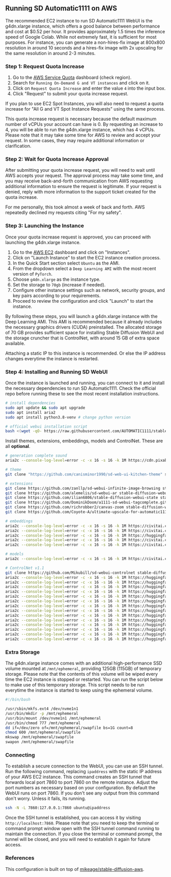 ## Running SD Automatic1111 on AWS

The recommended EC2 instance to run SD Automatic1111 WebUI is the g4dn.xlarge instance, which offers a good balance between performance and cost at $0.52 per hour. It provides approximately 1.5 times the inference speed of Google Colab. While not extremely fast, it is sufficient for most purposes. For instance, you can generate a non-hires-fix image at 800x800 resolution in around 10 seconds and a hires-fix image with 2x upscaling for the same resolution in around 2-3 minutes.

### Step 1: Request Quota Increase

1. Go to the [AWS Service Quota](https://us-east-1.console.aws.amazon.com/servicequotas/home/services/ec2/quotas) dashboard (check region).
3. Search for `Running On-Demand G and VT instances` and click on it.
4. Click on `Request Quota Increase` and enter the value `4` into the input box.
5. Click "Request" to submit your quota increase request.

If you plan to use EC2 Spot Instances, you will also need to request a quota increase for "All G and VT Spot Instance Requests" using the same process.

This quota increase request is necessary because the default maximum number of vCPUs your account can have is 0. By requesting an increase to 4, you will be able to run the g4dn.xlarge instance, which has 4 vCPUs. Please note that it may take some time for AWS to review and accept your request. In some cases, they may require additional information or clarification.

### Step 2: Wait for Quota Increase Approval

After submitting your quota increase request, you will need to wait until AWS accepts your request. The approval process may take some time, and you may receive back-and-forth communication from AWS requesting additional information to ensure the request is legitimate. If your request is denied, reply with more information to the support ticket created for the quota increase.

For me personally, this took almost a week of back and forth. AWS repeatedly declined my requests citing "For my safety".

### Step 3: Launching the Instance

Once your quota increase request is approved, you can proceed with launching the g4dn.xlarge instance.

1. Go to the [AWS EC2](https://ap-southeast-1.console.aws.amazon.com/ec2) dashboard and click on "Instances".
2. Click on "Launch Instance" to start the EC2 instance creation process.
3. In the Quick Start section select `Ubuntu` as the AMI.
4. From the dropdown select a `Deep Learning AMI` with the most recent version of `PyTorch`.
5. Choose `g4dn.xlarge` as the instance type.
6. Set the storage to `70gb` (increase if needed).
7. Configure other instance settings such as network, security groups, and key pairs according to your requirements.
8. Proceed to review the configuration and click "Launch" to start the instance.
   
By following these steps, you will launch a g4dn.xlarge instance with the Deep Learning AMI. This AMI is recommended because it already includes the necessary graphics drivers (CUDA) preinstalled. The allocated storage of 70 GB provides sufficient space for installing Stable Diffusion WebUI and the storage cruncher that is ControlNet, with around 15 GB of extra space available.

Attaching a static IP to this instance is recommended. Or else the IP address changes everytime the instance is restarted.
    
    
### Step 4: Installing and Running SD WebUI

Once the instance is launched and running, you can connect to it and install the necessary dependencies to run SD Automatic1111. Check the official repo before running these to see the most recent installation instructions.

``` sh
# install dependencies
sudo apt update && sudo apt upgrade
sudo apt install aria2
sudo apt install python3.8-venv # change python version
```

``` sh
# official webui installation script
bash <(wget -qO- https://raw.githubusercontent.com/AUTOMATIC1111/stable-diffusion-webui/master/webui.sh)
```

Install themes, extensions, embeddings, models and ControlNet. These are all __optional__.

``` sh
# generation complete sound
aria2c --console-log-level=error -c -x 16 -s 16 -k 1M https://cdn.pixabay.com/download/audio/2022/03/24/audio_2c8cd2cdbd.mp3?filename=wheep-wheep-101146.mp3 -d stable-diffusion-webui -o notification.mp3

# theme
git clone "https://github.com/canisminor1990/sd-web-ui-kitchen-theme" stable-diffusion-webui/extensions/kitchen-theme

# extensions
git clone https://github.com/zanllp/sd-webui-infinite-image-browsing stable-diffusion-webui/extensions/infinite-image-browser
git clone https://github.com/alemelis/sd-webui-ar stable-diffusion-webui/extensions/aspect-ratio
git clone https://github.com/ilian6806/stable-diffusion-webui-state stable-diffusion-webui/extensions/state
git clone https://github.com/DominikDoom/a1111-sd-webui-tagcomplete.git stable-diffusion-webui/extensions/tag-autocomplete
git clone https://github.com/richrobber2/canvas-zoom stable-diffusion-webui/extensions/canvas-zoom
git clone https://github.com/Coyote-A/ultimate-upscale-for-automatic1111 stable-diffusion-webui/extensions/ultimate-upscale

# embeddings
aria2c --console-log-level=error -c -x 16 -s 16 -k 1M https://civitai.com/api/download/models/49129 -d stable-diffusion-webui/embeddings/ -o AID28.pt
aria2c --console-log-level=error -c -x 16 -s 16 -k 1M https://civitai.com/api/download/models/60938 -d stable-diffusion-webui/embeddings/ -o NegativeHand.pt
aria2c --console-log-level=error -c -x 16 -s 16 -k 1M https://huggingface.co/datasets/gsdf/EasyNegative/resolve/main/EasyNegative.pt -d stable-diffusion-webui/embeddings/ -o EasyNegative.pt
aria2c --console-log-level=error -c -x 16 -s 16 -k 1M https://civitai.com/api/download/models/20068 -d stable-diffusion-webui/embeddings/ -o badhandv4.pt
aria2c --console-log-level=error -c -x 16 -s 16 -k 1M https://civitai.com/api/download/models/66043 -d stable-diffusion-webui/embeddings/ -o BadPictures.pt

# models
aria2c --console-log-level=error -c -x 16 -s 16 -k 1M https://civitai.com/api/download/models/46137 -d stable-diffusion-webui/models/Stable-diffusion -o meinamix_meinaV9.safetensors

# ControlNet v1.1
git clone https://github.com/Mikubill/sd-webui-controlnet stable-diffusion-webui/extensions/controlnet
aria2c --console-log-level=error -c -x 16 -s 16 -k 1M https://huggingface.co/lllyasviel/ControlNet-v1-1/resolve/main/control_v11e_sd15_ip2p.pth -d stable-diffusion-webui/extensions/controlnet/models -o control_v11e_sd15_ip2p.pth
aria2c --console-log-level=error -c -x 16 -s 16 -k 1M https://huggingface.co/lllyasviel/ControlNet-v1-1/resolve/main/control_v11e_sd15_shuffle.pth -d stable-diffusion-webui/extensions/controlnet/models -o control_v11e_sd15_shuffle.pth
aria2c --console-log-level=error -c -x 16 -s 16 -k 1M https://huggingface.co/lllyasviel/ControlNet-v1-1/resolve/main/control_v11f1e_sd15_tile.pth -d stable-diffusion-webui/extensions/controlnet/models -o control_v11f1e_sd15_tile.pth
aria2c --console-log-level=error -c -x 16 -s 16 -k 1M https://huggingface.co/lllyasviel/ControlNet-v1-1/resolve/main/control_v11f1p_sd15_depth.pth -d stable-diffusion-webui/extensions/controlnet/models -o control_v11f1p_sd15_depth.pth
aria2c --console-log-level=error -c -x 16 -s 16 -k 1M https://huggingface.co/lllyasviel/ControlNet-v1-1/resolve/main/control_v11p_sd15_canny.pth -d stable-diffusion-webui/extensions/controlnet/models -o control_v11p_sd15_canny.pth
aria2c --console-log-level=error -c -x 16 -s 16 -k 1M https://huggingface.co/lllyasviel/ControlNet-v1-1/resolve/main/control_v11p_sd15_inpaint.pth -d stable-diffusion-webui/extensions/controlnet/models -o control_v11p_sd15_inpaint.pth
aria2c --console-log-level=error -c -x 16 -s 16 -k 1M https://huggingface.co/lllyasviel/ControlNet-v1-1/resolve/main/control_v11p_sd15_lineart.pth -d stable-diffusion-webui/extensions/controlnet/models -o control_v11p_sd15_lineart.pth
aria2c --console-log-level=error -c -x 16 -s 16 -k 1M https://huggingface.co/lllyasviel/ControlNet-v1-1/resolve/main/control_v11p_sd15_mlsd.pth -d stable-diffusion-webui/extensions/controlnet/models -o control_v11p_sd15_mlsd.pth
aria2c --console-log-level=error -c -x 16 -s 16 -k 1M https://huggingface.co/lllyasviel/ControlNet-v1-1/resolve/main/control_v11p_sd15_normalbae.pth -d stable-diffusion-webui/extensions/controlnet/models -o control_v11p_sd15_normalbae.pth
aria2c --console-log-level=error -c -x 16 -s 16 -k 1M https://huggingface.co/lllyasviel/ControlNet-v1-1/resolve/main/control_v11p_sd15_openpose.pth -d stable-diffusion-webui/extensions/controlnet/models -o control_v11p_sd15_openpose.pth
aria2c --console-log-level=error -c -x 16 -s 16 -k 1M https://huggingface.co/lllyasviel/ControlNet-v1-1/resolve/main/control_v11p_sd15_scribble.pth -d stable-diffusion-webui/extensions/controlnet/models -o control_v11p_sd15_scribble.pth
aria2c --console-log-level=error -c -x 16 -s 16 -k 1M https://huggingface.co/lllyasviel/ControlNet-v1-1/resolve/main/control_v11p_sd15_seg.pth -d stable-diffusion-webui/extensions/controlnet/models -o control_v11p_sd15_seg.pth
aria2c --console-log-level=error -c -x 16 -s 16 -k 1M https://huggingface.co/lllyasviel/ControlNet-v1-1/resolve/main/control_v11p_sd15_softedge.pth -d stable-diffusion-webui/extensions/controlnet/models -o control_v11p_sd15_softedge.pth
aria2c --console-log-level=error -c -x 16 -s 16 -k 1M https://huggingface.co/lllyasviel/ControlNet-v1-1/resolve/main/control_v11p_sd15s2_lineart_anime.pth -d stable-diffusion-webui/extensions/controlnet/models -o control_v11p_sd15s2_lineart_anime.pth
```

### Extra Storage

The g4dn.xlarge instance comes with an additional high-performance SSD volume mounted at `/mnt/ephemeral`, providing 125GB (115GB) of temporary storage. Please note that the contents of this volume will be wiped every time the EC2 instance is stopped or restarted. You can run the script below to make use of this temporary storage. This script needs to be run everytime the instance is started to keep using the ephemeral volume.

``` bash
#!/bin/bash

/usr/sbin/mkfs.ext4 /dev/nvme1n1
/usr/bin/mkdir -p /mnt/ephemeral
/usr/bin/mount /dev/nvme1n1 /mnt/ephemeral
/usr/bin/chmod 777 /mnt/ephemeral
dd if=/dev/zero of=/mnt/ephemeral/swapfile bs=1G count=8
chmod 600 /mnt/ephemeral/swapfile
mkswap /mnt/ephemeral/swapfile
swapon /mnt/ephemeral/swapfile
```

### Connecting

To establish a secure connection to the WebUI, you can use an SSH tunnel. Run the following command, replacing `ipaddress` with the static IP address of your AWS EC2 instance. This command creates an SSH tunnel that forwards local port 7860 to port 7860 on the remote instance. Adjust the port numbers as necessary based on your configuration. By default the WebUI runs on port 7860. If you don't see any output from this command don't worry. Unless it fails, its running.

``` sh
ssh -N -L 7860:127.0.0.1:7860 ubuntu@ipaddress
```

Once the SSH tunnel is established, you can access it by visiting `http://localhost:7860`. Please note that you need to keep the terminal or command prompt window open with the SSH tunnel command running to maintain the connection. If you close the terminal or command prompt, the tunnel will be closed, and you will need to establish it again for future access.

### References

This configuration is built on top of [mikeage/stable-diffusion-aws](https://github.com/mikeage/stable-diffusion-aws).
